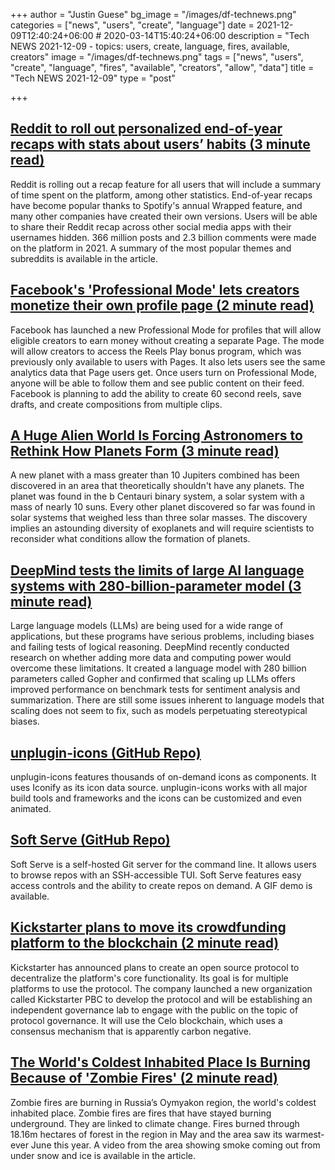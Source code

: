 +++
author = "Justin Guese"
bg_image = "/images/df-technews.png"
categories = ["news", "users", "create", "language"]
date = 2021-12-09T12:40:24+06:00 # 2020-03-14T15:40:24+06:00
description = "Tech NEWS 2021-12-09 - topics: users, create, language, fires, available, creators"
image = "/images/df-technews.png"
tags = ["news", "users", "create", "language", "fires", "available", "creators", "allow", "data"]
title = "Tech NEWS 2021-12-09"
type = "post"

+++

## [Reddit to roll out personalized end-of-year recaps with stats about users’ habits (3 minute read)](https://techcrunch.com/2021/12/08/reddit-rolls-out-personalized-end-of-year-recaps-with-stats-about-users-habits/)

Reddit is rolling out a recap feature for all users that will include a summary of time spent on the platform, among other statistics. End-of-year recaps have become popular thanks to Spotify's annual Wrapped feature, and many other companies have created their own versions. Users will be able to share their Reddit recap across other social media apps with their usernames hidden. 366 million posts and 2.3 billion comments were made on the platform in 2021. A summary of the most popular themes and subreddits is available in the article.

## [Facebook's 'Professional Mode' lets creators monetize their own profile page (2 minute read)](https://www.engadget.com/facebook-introduces-a-new-professional-mode-for-creators-140006876.html)

Facebook has launched a new Professional Mode for profiles that will allow eligible creators to earn money without creating a separate Page. The mode will allow creators to access the Reels Play bonus program, which was previously only available to users with Pages. It also lets users see the same analytics data that Page users get. Once users turn on Professional Mode, anyone will be able to follow them and see public content on their feed. Facebook is planning to add the ability to create 60 second reels, save drafts, and create compositions from multiple clips.

## [A Huge Alien World Is Forcing Astronomers to Rethink How Planets Form (3 minute read)](https://interestingengineering.com/a-huge-alien-world-is-forcing-astronomers-to-rethink-how-planets-form)

A new planet with a mass greater than 10 Jupiters combined has been discovered in an area that theoretically shouldn't have any planets. The planet was found in the b Centauri binary system, a solar system with a mass of nearly 10 suns. Every other planet discovered so far was found in solar systems that weighed less than three solar masses. The discovery implies an astounding diversity of exoplanets and will require scientists to reconsider what conditions allow the formation of planets.

## [DeepMind tests the limits of large AI language systems with 280-billion-parameter model (3 minute read)](https://www.theverge.com/2021/12/8/22822199/large-language-models-ai-deepmind-scaling-gopher)

Large language models (LLMs) are being used for a wide range of applications, but these programs have serious problems, including biases and failing tests of logical reasoning. DeepMind recently conducted research on whether adding more data and computing power would overcome these limitations. It created a language model with 280 billion parameters called Gopher and confirmed that scaling up LLMs offers improved performance on benchmark tests for sentiment analysis and summarization. There are still some issues inherent to language models that scaling does not seem to fix, such as models perpetuating stereotypical biases.

## [unplugin-icons (GitHub Repo)](https://github.com/antfu/unplugin-icons?ref=reactjsexample.com)

unplugin-icons features thousands of on-demand icons as components. It uses Iconify as its icon data source. unplugin-icons works with all major build tools and frameworks and the icons can be customized and even animated.

## [Soft Serve (GitHub Repo)](https://github.com/charmbracelet/soft-serve)

Soft Serve is a self-hosted Git server for the command line. It allows users to browse repos with an SSH-accessible TUI. Soft Serve features easy access controls and the ability to create repos on demand. A GIF demo is available.

## [Kickstarter plans to move its crowdfunding platform to the blockchain (2 minute read)](https://techcrunch.com/2021/12/08/kickstarter-plans-to-move-its-crowdfunding-platform-to-the-blockchain/)

Kickstarter has announced plans to create an open source protocol to decentralize the platform's core functionality. Its goal is for multiple platforms to use the protocol. The company launched a new organization called Kickstarter PBC to develop the protocol and will be establishing an independent governance lab to engage with the public on the topic of protocol governance. It will use the Celo blockchain, which uses a consensus mechanism that is apparently carbon negative.

## [The World's Coldest Inhabited Place Is Burning Because of 'Zombie Fires' (2 minute read)](https://www.vice.com/en/article/n7nz7d/the-worlds-coldest-inhabited-place-is-burning-because-of-zombie-fires)

Zombie fires are burning in Russia’s Oymyakon region, the world's coldest inhabited place. Zombie fires are fires that have stayed burning underground. They are linked to climate change. Fires burned through 18.16m hectares of forest in the region in May and the area saw its warmest-ever June this year. A video from the area showing smoke coming out from under snow and ice is available in the article.

